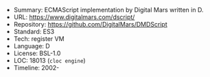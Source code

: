 * Summary:    ECMAScript implementation by Digital Mars written in D.
* URL:        https://www.digitalmars.com/dscript/
* Repository: https://github.com/DigitalMars/DMDScript
* Standard:   ES3
* Tech:       register VM
* Language:   D
* License:    BSL-1.0
* LOC:        18013 (`cloc engine`)
* Timeline:   2002-
